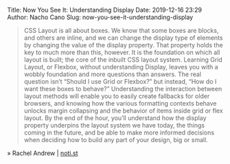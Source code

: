 Title: Now You See It: Understanding Display
Date: 2019-12-16 23:29
Author: Nacho Cano
Slug: now-you-see-it-understanding-display

> CSS Layout is all about boxes. We know that some boxes are blocks, and others
> are inline, and we can change the display type of elements by changing the
> value of the display property. That property holds the key to much more than
> this, however. It is the foundation on which all layout is built; the core of
> the inbuilt CSS layout system. Learning Grid Layout, or Flexbox, without
> understanding Display, leaves you with a wobbly foundation and more questions
> than answers.
> The real question isn’t “Should I use Grid or Flexbox?” but instead, “How do
> I want these boxes to behave?” Understanding the interaction between layout
> methods will enable you to easily create fallbacks for older browsers, and
> knowing how the various formatting contexts behave unlocks margin collapsing
> and the behavior of items inside grid or flex layout. By the end of the hour,
> you’ll understand how the display property underpins the layout system we
> have today, the things coming in the future, and be able to make more
> informed decisions when deciding how to build any part of your design, big or
> small.

» Rachel Andrew | [noti.st][]

  [noti.st]: https://noti.st/rachelandrew/TB025V/now-you-see-it-understanding-display
    "Now You See It: Understanding Display"

